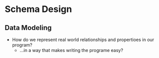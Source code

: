 # Schema Design

## Data Modeling
- How do we represent real world relationships and propertioes in our program?
  - ...in a way that makes writing the programe easy?
